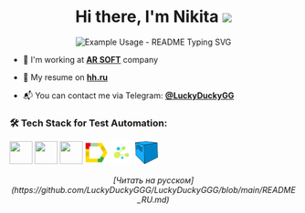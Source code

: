 <h1 align="center">Hi there, I'm Nikita <img src="https://github.com/blackcater/blackcater/raw/main/images/Hi.gif" height="32"/></h1>
<p align="center">
  <img src="https://readme-typing-svg.demolab.com/?lines=Automation+QA+engineer+(Python)&font=Fira%20Code&center=true&width=380&height=50&duration=4000&pause=1000" alt="Example Usage - README Typing SVG">
</p>

- 🚀  I'm working at [**AR SOFT**](https://vr-arsoft.com) company  

- 📄 My resume on [**hh.ru**](https://samara.hh.ru/resume/b29ffb58ff09414fdf0039ed1f4d5135586873)  

- 📬 You can contact me via Telegram: [**@LuckyDuckyGG**](https://t.me/luckyduckygg)  

### 🛠️ Tech Stack for Test Automation:  

<p align="left">
<img align="center" src="https://cdn.jsdelivr.net/gh/devicons/devicon@latest/icons/python/python-original-wordmark.svg" width="40px" height="40px"/>
<img align="center" src="https://cdn.jsdelivr.net/gh/devicons/devicon@latest/icons/pytest/pytest-original-wordmark.svg" width="40px" height="40px"/>
<img align="center" src="https://cdn.jsdelivr.net/gh/devicons/devicon@latest/icons/jenkins/jenkins-original.svg" width="40px" height="40px"/>
<img align="center" src="https://github.com/LuckyDuckyGGG/LuckyDuckyGGG/blob/main/resources/logo/allure_report.png?raw=true" width="40px" height="40px"/>
<img align="center" src="https://github.com/LuckyDuckyGGG/LuckyDuckyGGG/blob/main/resources/logo/selene.png?raw=true" width="40px" height="40px"/>
<img align="center" src="https://github.com/LuckyDuckyGGG/LuckyDuckyGGG/blob/main/resources/logo/selenoid.png?raw=true" width="40px" height="40px"/>

<h6 align="center">[Читать на русском](https://github.com/LuckyDuckyGGG/LuckyDuckyGGG/blob/main/README_RU.md)</h6>

